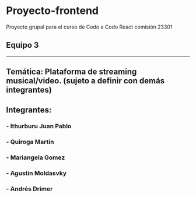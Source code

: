 # Proyecto-frontend
Proyecto grupal para el curso de Codo a Codo React comisión 23301

## Equipo 3
   --------
## Temática: Plataforma de streaming musical/video. (sujeto a definir con demás integrantes)

## Integrantes:

### - Ithurburu Juan Pablo
### - Quiroga Martín
### - Mariangela Gomez
### - Agustín Moldasvky
### - Andrés Drimer
